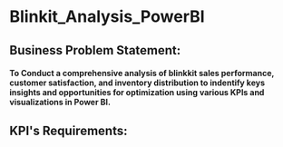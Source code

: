# Blinkit_Analysis_PowerBI

## Business Problem Statement:

#### To Conduct a comprehensive analysis of blinkkit sales performance, customer satisfaction, and inventory distribution to indentify keys insights and opportunities for optimization using various KPIs and visualizations in Power BI.

## KPI's Requirements:

